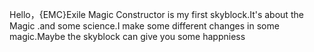 Hello，{EMC}Exile Magic Constructor is my first skyblock.It's about the Magic .and some science.I make some different changes in some magic.Maybe the skyblock can give you some happniess
